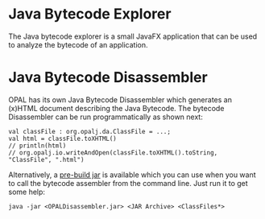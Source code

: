 # Java Bytecode Explorer

The Java bytecode explorer is a small JavaFX application that can be used to analyze the bytecode of an application.

# Java Bytecode Disassembler

OPAL has its own Java Bytecode Disassembler which generates an (x)HTML document describing the Java Bytecode. The bytecode Disassembler can be run programmatically as shown next:

    val classFile : org.opalj.da.ClassFile = ...;
    val html = classFile.toXHTML()
    // println(html)
    // org.opalj.io.writeAndOpen(classFile.toXHTML().toString, "ClassFile", ".html")

Alternatively, a [pre-build jar](artifacts/OPALDisassembler.jar) is available which you can use when you want to call the bytecode assembler from the command line. Just run it to get some help:

    java -jar <OPALDisassembler.jar> <JAR Archive> <ClassFiles*>
